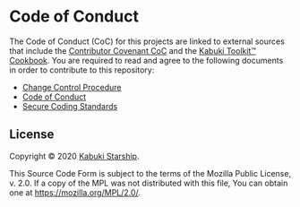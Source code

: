 # Code of Conduct

The Code of Conduct (CoC) for this projects are linked to external sources that include the [Contributor Covenant CoC](https://www.contributor-covenant.org/version/1/4/code-of-conduct.html) and the [Kabuki Toolkit™ Cookbook](https://github.com/KabukiStarship/kabuki.toolkit.cookbook). You are required to read and agree to the following documents in order to contribute to this repository:

* [Change Control Procedure](https://github.com/KabukiStarship/kabuki.toolkit.cookbook/idd/change_management/change_control_proceedure.md)
* [Code of Conduct](https://www.contributor-covenant.org/version/1/4/code-of-conduct.html)
* [Secure Coding Standards](https://github.com/KabukiStarship/kabuki.toolkit.cookbook/security/readme.md)

## License

Copyright © 2020 [Kabuki Starship](https://kabukistarship.com).

This Source Code Form is subject to the terms of the Mozilla Public License, v. 2.0. If a copy of the MPL was not distributed with this file, You can obtain one at <https://mozilla.org/MPL/2.0/>.
